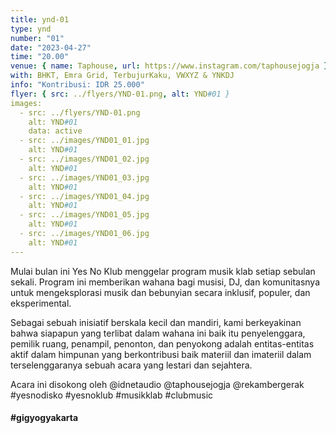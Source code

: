 ```yaml
---
title: ynd-01
type: ynd
number: "01"
date: "2023-04-27"
time: "20.00"
venue: { name: Taphouse, url: https://www.instagram.com/taphousejogja }
with: BHKT, Emra Grid, TerbujurKaku, VWXYZ & YNKDJ
info: "Kontribusi: IDR 25.000"
flyer: { src: ../flyers/YND-01.png, alt: YND#01 }
images:
  - src: ../flyers/YND-01.png
    alt: YND#01
    data: active
  - src: ../images/YND01_01.jpg
    alt: YND#01
  - src: ../images/YND01_02.jpg
    alt: YND#01
  - src: ../images/YND01_03.jpg
    alt: YND#01
  - src: ../images/YND01_04.jpg
    alt: YND#01
  - src: ../images/YND01_05.jpg
    alt: YND#01
  - src: ../images/YND01_06.jpg
    alt: YND#01
---
```


Mulai bulan ini Yes No Klub menggelar program musik klab setiap sebulan sekali. Program ini memberikan wahana bagi musisi, DJ, dan komunitasnya untuk mengeksplorasi musik dan bebunyian secara inklusif, populer, dan eksperimental.

Sebagai sebuah inisiatif berskala kecil dan mandiri, kami berkeyakinan bahwa siapapun yang terlibat dalam wahana ini baik itu penyelenggara, pemilik ruang, penampil, penonton, dan penyokong adalah entitas-entitas aktif dalam himpunan yang berkontribusi baik materiil dan imateriil dalam terselenggaranya sebuah acara yang lestari dan sejahtera.

Acara ini disokong oleh @idnetaudio @taphousejogja @rekambergerak #yesnodisko #yesnoklub #musikklab #clubmusic 

#### #gigyogyakarta
